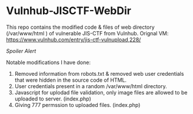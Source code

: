 # Vulnhub-JISCTF-WebDir
This repo contains the modified code &amp; files of web directory (/var/www/html ) of vulnerable JIS-CTF from Vulnhub. 
Orignal VM: https://www.vulnhub.com/entry/jis-ctf-vulnupload,228/

*Spoiler Alert*

Notable modifications I have done:
1. Removed information from robots.txt & removed web user credentials that were hidden in the source code of HTML.
2. User credentials present in a random /var/www/html directory.
3. Javascript for uplodad file validation, only image files are allowed to be uploaded to server. (index.php)
4. Giving 777 permssion to uploaded files. (index.php)
